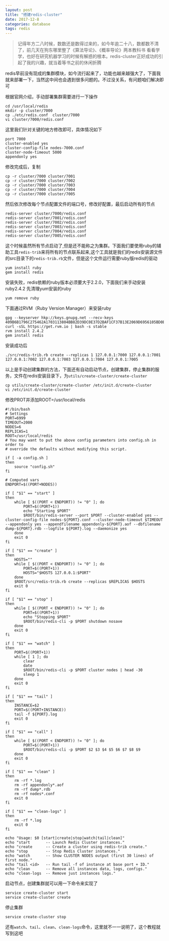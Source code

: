 ```yaml
---
layout: post
title: "搭建redis-cluster"
date: 2017-12-8
categories: database
tags: redis
---
```



>记得年方二八时候，数数还是数得过来的，如今年逾二十八，数都数不清了，前几天在狗东哪里整了《算法导论》、《概率导论》两本教科书
看看学学，也好在研究机器学习的时候有解惑的根本。redis-cluster正好成功的引起了我的兴趣，就当着等书之前的休闲折腾

<!-- more -->

redis早前没有现成的集群模块，如今流行起来了，功能也越来越强大了，下面我就来部署一下，当然这中间也会遇到很多问题的。不过没关系，有问题咱们解决即可

 根据官网介绍，手动部署集群需要进行一下操作

    cd /usr/local/redis
    mkdir -p cluster/7000
    cp ./etc/redis.conf  cluster/7000
    vi cluster/7000/redis.conf

 这里我们针对关键的地方修改即可，具体情况如下

    port 7000
    cluster-enabled yes
    cluster-config-file nodes-7000.conf
    cluster-node-timeout 5000
    appendonly yes

 修改完成后，复制

    cp -r cluster/7000 cluster/7001
    cp -r cluster/7000 cluster/7002
    cp -r cluster/7000 cluster/7003
    cp -r cluster/7000 cluster/7004
    cp -r cluster/7000 cluster/7005

 然后依次修改每个节点配置文件的端口号，修改好配置，最后启动所有的节点

    redis-server cluster/7000/redis.conf
    redis-server cluster/7001/redis.conf
    redis-server cluster/7002/redis.conf
    redis-server cluster/7003/redis.conf
    redis-server cluster/7004/redis.conf
    redis-server cluster/7005/redis.conf

 这个时候虽然所有节点启动了,但是还不能称之为集群。下面我们要使用ruby的辅助工具`redis-trib`来将所有的节点联系起来,这个工具就是我们的redis安装源文件的src目录下的`redis-trib.rb`文件，但是这个文件运行需要ruby版redis的驱动
    
    yum install ruby
    gem install redis

 安装失败，redis依赖的ruby版本必须要大于2.2.0，下面我们来手动安装ruby2.4.2
 先清理yum安装的ruby

    yum remove ruby

下面通过RVM（Ruby Version Manager）来安装ruby

    gpg --keyserver hkp://keys.gnupg.net --recv-keys 409B6B1796C275462A1703113804BB82D39DC0E37D2BAF1CF37B13E2069D6956105BD0E739499BDB
    curl -sSL https://get.rvm.io | bash -s stable
    rvm install 2.4.2
    gem install redis

 安装成功后
 
    ./src/redis-trib.rb create --replicas 1 127.0.0.1:7000 127.0.0.1:7001 127.0.0.1:7002 127.0.0.1:7003 127.0.0.1:7004 127.0.0.1:7005

 以上是手动创建集群的方法，下面还有自动启动节点，创建集群，停止集群的服务，文件在redis安装目录下，为`utils/create-cluster/create-cluster`
    
    cp utils/create-cluster/create-cluster /etc/init.d/create-cluster
    vi /etc/init.d/create-cluster

 修改PROT并添加ROOT=/usr/local/redis

    #!/bin/bash
    # Settings
    PORT=6999
    TIMEOUT=2000
    NODES=6
    REPLICAS=1
    ROOT=/usr/local/redis
    # You may want to put the above config parameters into config.sh in order to
    # override the defaults without modifying this script.

    if [ -a config.sh ]
    then
        source "config.sh"
    fi

    # Computed vars
    ENDPORT=$((PORT+NODES))

    if [ "$1" == "start" ]
    then
        while [ $((PORT < ENDPORT)) != "0" ]; do
            PORT=$((PORT+1))
            echo "Starting $PORT"
            $ROOT/bin/redis-server --port $PORT --cluster-enabled yes --cluster-config-file nodes-${PORT}.conf --cluster-node-timeout $TIMEOUT --appendonly yes --appendfilename appendonly-${PORT}.aof --dbfilename dump-${PORT}.rdb --logfile ${PORT}.log --daemonize yes
        done
        exit 0
    fi

    if [ "$1" == "create" ]
    then
        HOSTS=""
        while [ $((PORT < ENDPORT)) != "0" ]; do
            PORT=$((PORT+1))
            HOSTS="$HOSTS 127.0.0.1:$PORT"
        done
        $ROOT/src/redis-trib.rb create --replicas $REPLICAS $HOSTS
        exit 0
    fi

    if [ "$1" == "stop" ]
    then
        while [ $((PORT < ENDPORT)) != "0" ]; do
            PORT=$((PORT+1))
            echo "Stopping $PORT"
            $ROOT/bin/redis-cli -p $PORT shutdown nosave
        done
        exit 0
    fi

    if [ "$1" == "watch" ]
    then
        PORT=$((PORT+1))
        while [ 1 ]; do
            clear
            date
            $ROOT/bin/redis-cli -p $PORT cluster nodes | head -30
            sleep 1
        done
        exit 0
    fi

    if [ "$1" == "tail" ]
    then
        INSTANCE=$2
        PORT=$((PORT+INSTANCE))
        tail -f ${PORT}.log
        exit 0
    fi

    if [ "$1" == "call" ]
    then
        while [ $((PORT < ENDPORT)) != "0" ]; do
            PORT=$((PORT+1))
            $ROOT/bin/redis-cli -p $PORT $2 $3 $4 $5 $6 $7 $8 $9
        done
        exit 0
    fi

    if [ "$1" == "clean" ]
    then
        rm -rf *.log
        rm -rf appendonly*.aof
        rm -rf dump*.rdb
        rm -rf nodes*.conf
        exit 0
    fi

    if [ "$1" == "clean-logs" ]
    then
        rm -rf *.log
        exit 0
    fi

    echo "Usage: $0 [start|create|stop|watch|tail|clean]"
    echo "start       -- Launch Redis Cluster instances."
    echo "create      -- Create a cluster using redis-trib create."
    echo "stop        -- Stop Redis Cluster instances."
    echo "watch       -- Show CLUSTER NODES output (first 30 lines) of first node."
    echo "tail <id>   -- Run tail -f of instance at base port + ID."
    echo "clean       -- Remove all instances data, logs, configs."
    echo "clean-logs  -- Remove just instances logs."

 启动节点，创建集群就可以用一下命令来实现了

    service create-cluster start
    service create-cluster create

停止集群

    service create-cluster stop

还有`watch`、`tail`、`clean`、`clean-logs`命令，这里就不一一说明了，这个教程就写到这吧